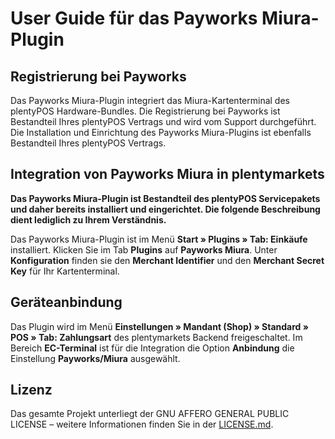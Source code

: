 
# User Guide für das Payworks Miura-Plugin

<div class="container-toc"></div>

## Registrierung bei Payworks

Das Payworks Miura-Plugin integriert das Miura-Kartenterminal des plentyPOS Hardware-Bundles. Die Registrierung bei Payworks ist Bestandteil Ihres plentyPOS Vertrags und wird vom Support durchgeführt. Die Installation und Einrichtung des Payworks Miura-Plugins ist ebenfalls Bestandteil Ihres plentyPOS Vertrags.

## Integration von Payworks Miura in plentymarkets

**Das Payworks Miura-Plugin ist Bestandteil des plentyPOS Servicepakets und daher bereits installiert und eingerichtet. Die folgende Beschreibung dient lediglich zu Ihrem Verständnis.**

Das Payworks Miura-Plugin ist im Menü **Start » Plugins » Tab: Einkäufe** installiert. Klicken Sie im Tab **Plugins** auf **Payworks Miura**. Unter **Konfiguration** finden sie den **Merchant Identifier** und den **Merchant Secret Key** für Ihr Kartenterminal.

## Geräteanbindung

Das Plugin wird im Menü **Einstellungen » Mandant (Shop) » Standard » POS » Tab: Zahlungsart** des plentymarkets Backend freigeschaltet. Im Bereich **EC-Terminal** ist für die Integration die Option **Anbindung** die Einstellung **Payworks/Miura** ausgewählt.

## Lizenz

Das gesamte Projekt unterliegt der GNU AFFERO GENERAL PUBLIC LICENSE – weitere Informationen finden Sie in der [LICENSE.md](https://github.com/plentymarkets/plugin-etsy/blob/master/LICENSE.md).
